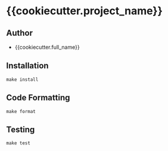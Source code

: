 # {{cookiecutter.project_name}}

## Author

- {{cookiecutter.full_name}}

## Installation

    make install

## Code Formatting

    make format

## Testing

    make test